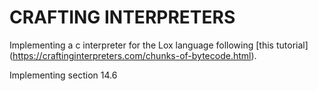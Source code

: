 # CRAFTING INTERPRETERS

Implementing a c interpreter for the Lox language following [this tutorial] (https://craftinginterpreters.com/chunks-of-bytecode.html).

Implementing section 14.6
